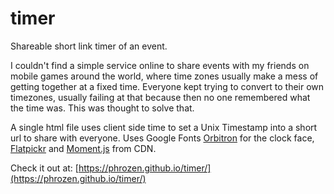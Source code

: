 # timer

Shareable short link timer of an event.

I couldn't find a simple service online to share events with my friends on mobile games around the world, where time zones usually make a mess of getting together at a fixed time. Everyone kept trying to convert to their own timezones, usually failing at that because then no one remembered what the time was. This was thought to solve that.

A single html file uses client side time to set a Unix Timestamp into a short url to share with everyone. Uses Google Fonts [Orbitron](https://fonts.google.com/specimen/Orbitron) for the clock face, [Flatpickr](https://flatpickr.js.org/) and [Moment.js](https://momentjs.com/) from CDN.

Check it out at:
[https://phrozen.github.io/timer/](https://phrozen.github.io/timer/)
